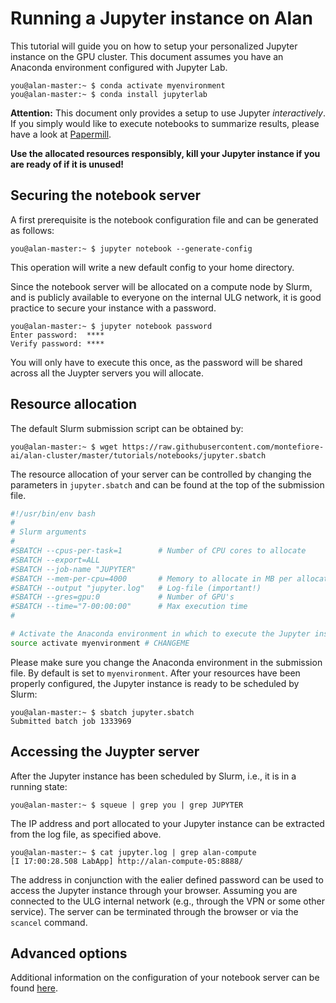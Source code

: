 # Running a Jupyter instance on Alan

This tutorial will guide you on how to setup your personalized Jupyter instance on the GPU cluster. This document assumes you have an Anaconda environment configured with Jupyter Lab.
```console
you@alan-master:~ $ conda activate myenvironment
you@alan-master:~ $ conda install jupyterlab
```

**Attention:** This document only provides a setup to use Jupyter *interactively*. If you simply would like to execute notebooks to summarize results, please have a look at [Papermill](https://github.com/nteract/papermill).

**Use the allocated resources responsibly, kill your Jupyter instance if you are ready of if it is unused!**

## Securing the notebook server

A first prerequisite is the notebook configuration file and can be generated as follows:
```console
you@alan-master:~ $ jupyter notebook --generate-config
```
This operation will write a new default config to your home directory.

Since the notebook server will be allocated on a compute node by Slurm, and is publicly available to everyone on the internal ULG network, it is good practice to secure your instance with a password.
```console
you@alan-master:~ $ jupyter notebook password
Enter password:  ****
Verify password: ****
```
You will only have to execute this once, as the password will be shared across all the Juypter servers you will allocate.

## Resource allocation
The default Slurm submission script can be obtained by:
```console
you@alan-master:~ $ wget https://raw.githubusercontent.com/montefiore-ai/alan-cluster/master/tutorials/notebooks/jupyter.sbatch
```
The resource allocation of your server can be controlled by changing the parameters in `jupyter.sbatch` and can be found at the top of the submission file.
```bash
#!/usr/bin/env bash
#
# Slurm arguments
#
#SBATCH --cpus-per-task=1        # Number of CPU cores to allocate
#SBATCH --export=ALL
#SBATCH --job-name "JUPYTER"
#SBATCH --mem-per-cpu=4000       # Memory to allocate in MB per allocated CPU core
#SBATCH --output "jupyter.log"   # Log-file (important!)
#SBATCH --gres=gpu:0             # Number of GPU's
#SBATCH --time="7-00:00:00"      # Max execution time
#

# Activate the Anaconda environment in which to execute the Jupyter instance.
source activate myenvironment # CHANGEME
```
Please make sure you change the Anaconda environment in the submission file. By default is set to `myenvironment`. After your resources have been properly configured, the Jupyter instance is ready to be scheduled by Slurm:
```console
you@alan-master:~ $ sbatch jupyter.sbatch
Submitted batch job 1333969
```

## Accessing the Juypter server

After the Jupyter instance has been scheduled by Slurm, i.e., it is in a running state:
```console
you@alan-master:~ $ squeue | grep you | grep JUPYTER
```
The IP address and port allocated to your Jupyter instance can be extracted from the log file, as specified above.
```console
you@alan-master:~ $ cat jupyter.log | grep alan-compute
[I 17:00:28.508 LabApp] http://alan-compute-05:8888/
```
The address in conjunction with the ealier defined password can be used to access the Jupyter instance through your browser. Assuming you are connected to the ULG internal network (e.g., through the VPN or some other service). The server can be terminated through the browser or via the `scancel` command.

## Advanced options

Additional information on the configuration of your notebook server can be found [here](https://jupyter-notebook.readthedocs.io/en/stable/public_server.html).
